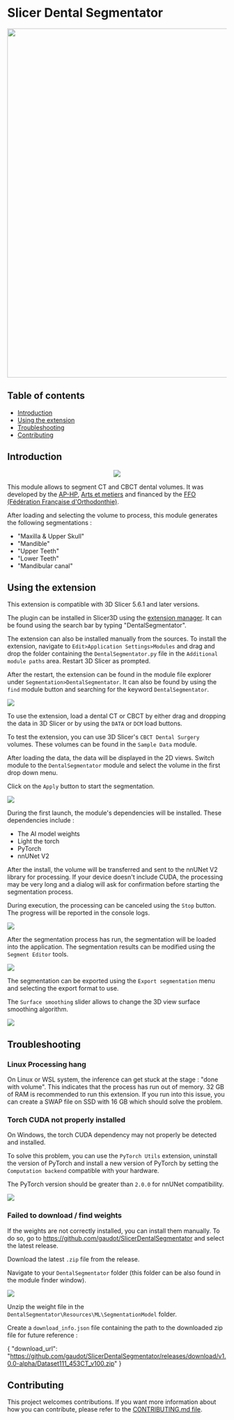 # Slicer Dental Segmentator

<img src="https://github.com/gaudot/SlicerDentalSegmentator/raw/main/Screenshots/1.png" width="800"/>

## Table of contents

* [Introduction](#introduction)
* [Using the extension](#using-the-extension)
* [Troubleshooting](#troubleshooting)
* [Contributing](#contributing)

## Introduction

<div style="text-align:center">
<img class="center" src="https://github.com/gaudot/SlicerDentalSegmentator/raw/main/DentalSegmentator/Resources/Icons/DentalSegmentator_full_icon.png"/>
</div>

This module allows to segment CT and CBCT dental volumes.
It was developed by the [AP-HP](https://www.aphp.fr/), [Arts et metiers](https://www.artsetmetiers.fr/fr) and financed 
by the [FFO (Fédération Française d'Orthodonthie)](https://orthodontie-ffo.org/).

After loading and selecting the volume to process, this module generates the following segmentations : 
* "Maxilla & Upper Skull"
* "Mandible"
* "Upper Teeth"
* "Lower Teeth"
* "Mandibular canal"

## Using the extension

This extension is compatible with 3D Slicer 5.6.1 and later versions.

The plugin can be installed in Slicer3D using
the [extension manager]( https://slicer.readthedocs.io/en/latest/user_guide/extensions_manager.html#install-extensions).
It can be found using the search bar by typing "DentalSegmentator".

The extension can also be installed manually from the sources. To install the extension, navigate to 
`Edit>Application Settings>Modules` and drag and drop the folder containing  the `DentalSegmentator.py` file in the 
`Additional module paths` area. Restart 3D Slicer as prompted.

After the restart, the extension can be found in the module file explorer under `Segmentation>DentalSegmentator`.
It can also be found by using the `find` module button and searching for the keyword `DentalSegmentator`.

<img src="https://github.com/gaudot/SlicerDentalSegmentator/raw/main/Screenshots/2.png"/>

To use the extension, load a dental CT or CBCT by either drag and dropping the data in 3D Slicer or by using the
`DATA` or `DCM` load buttons.

To test the extension, you can use 3D Slicer's `CBCT Dental Surgery` volumes. These volumes can be found in the
`Sample Data` module.

After loading the data, the data will be displayed in the 2D views.
Switch module to the `DentalSegmentator` module and select the volume in the first drop down menu.

Click on the `Apply` button to start the segmentation.

<img src="https://github.com/gaudot/SlicerDentalSegmentator/raw/main/Screenshots/4.png"/>

During the first launch, the module's dependencies will be installed. These dependencies include : 
* The AI model weights
* Light the torch
* PyTorch
* nnUNet V2 

After the install, the volume will be transferred and sent to the nnUNet V2 library for processing.
If your device doesn't include CUDA, the processing may be very long and a dialog will ask for confirmation before
starting the segmentation process.

During execution, the processing can be canceled using the `Stop` button.
The progress will be reported in the console logs.

<img src="https://github.com/gaudot/SlicerDentalSegmentator/raw/main/Screenshots/5.png"/>

After the segmentation process has run, the segmentation will be loaded into the application.
The segmentation results can be modified using the `Segment Editor` tools.

<img src="https://github.com/gaudot/SlicerDentalSegmentator/raw/main/Screenshots/1.png"/>

The segmentation can be exported using the `Export segmentation` menu and selecting the export format to use.

The `Surface smoothing` slider allows to change the 3D view surface smoothing algorithm.

<img src="https://github.com/gaudot/SlicerDentalSegmentator/raw/main/Screenshots/6.png"/>

## Troubleshooting

### Linux Processing hang

On Linux or WSL system, the inference can get stuck at the stage : "done with volume".
This indicates that the process has run out of memory. 32 GB of RAM is recommended to run this extension. If you run 
into this issue, you can create a SWAP file on SSD with 16 GB which should solve the problem.

### Torch CUDA not properly installed

On Windows, the torch CUDA dependency may not properly be detected and installed.

To solve this problem, you can use the `PyTorch Utils` extension, uninstall the version of PyTorch and install 
a new version of PyTorch by setting the `Computation backend` compatible with your hardware.

The PyTorch version should be greater than `2.0.0` for nnUNet compatibility.

<img src="https://github.com/gaudot/SlicerDentalSegmentator/raw/main/Screenshots/7.png"/>

### Failed to download / find weights

If the weights are not correctly installed, you can install them manually.
To do so, go to https://github.com/gaudot/SlicerDentalSegmentator  and select the latest release.

Download the latest `.zip` file from the release.

Navigate to your `DentalSegmentator` folder (this folder can be also found in the module finder window).

<img src="https://github.com/gaudot/SlicerDentalSegmentator/raw/main/Screenshots/8.png"/>

Unzip the weight file in the `DentalSegmentator\Resources\ML\SegmentationModel` folder.

Create a `download_info.json` file containing the path to the downloaded zip file for future reference : 

{
  "download_url": "https://github.com/gaudot/SlicerDentalSegmentator/releases/download/v1.0.0-alpha/Dataset111_453CT_v100.zip"
}

## Contributing

This project welcomes contributions. If you want more information about how you can contribute, please refer to
the [CONTRIBUTING.md file](CONTRIBUTING.md).
